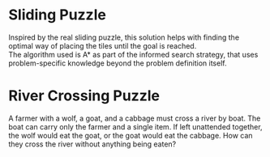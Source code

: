 # Sliding Puzzle 
Inspired by the real sliding puzzle, this solution helps with finding the optimal way of placing the tiles until the goal is reached. <br /> 
The algorithm used is A* as part of the informed search strategy, that uses problem-specific knowledge beyond the problem definition itself.

# River Crossing Puzzle 
A farmer with a wolf, a goat, and a cabbage must cross a river by boat. The boat can carry only the farmer and a single item. If left unattended together, the wolf would eat the goat, or the goat would eat the cabbage. How can they cross the river without anything being eaten?